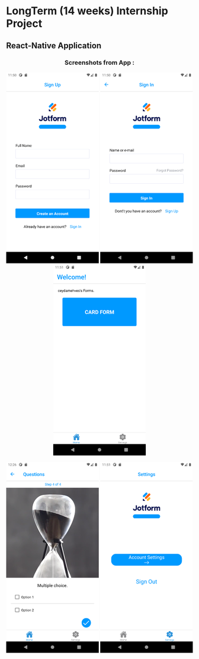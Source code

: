 # LongTerm (14 weeks) Internship Project
## React-Native Application
<div align="center">
<h3>Screenshots from App :</h3>
<p>
  <img src="https://github.com/ceydamehves/jotform-mobile/blob/main/assets/images/Screenshot_1632397853.png" width="250" alt="Photo">
  <img src="https://github.com/ceydamehves/jotform-mobile/blob/main/assets/images/Screenshot_1632397856.png" width="250" alt="Photo">
  <img src="https://github.com/ceydamehves/jotform-mobile/blob/main/assets/images/Screenshot_1632397869.png" width="250" alt="Photo">
 <p>
<p>
  <img src="https://github.com/ceydamehves/jotform-mobile/blob/main/assets/images/Screenshot_1632659178.png" width="250" alt="Photo">
  <img src="https://github.com/ceydamehves/jotform-mobile/blob/main/assets/images/Screenshot_1632397872.png" width="250" alt="Photo">
</p> 
</div>
